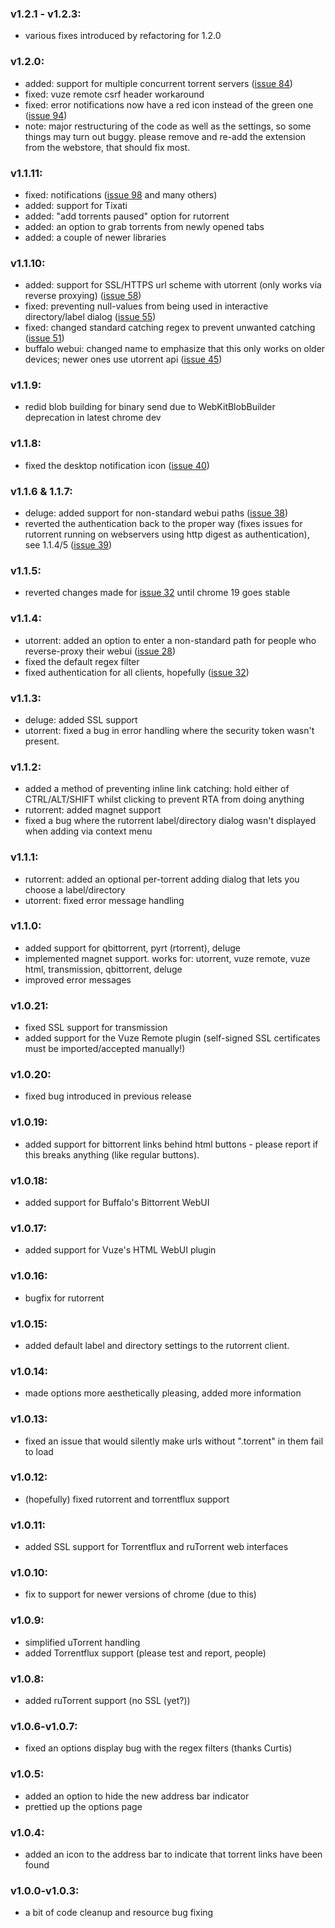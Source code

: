 ### v1.2.1 - v1.2.3: ###
  * various fixes introduced by refactoring for 1.2.0

### v1.2.0: ###
  * added: support for multiple concurrent torrent servers ([issue 84](https://code.google.com/p/remote-torrent-adder/issues/detail?id=84))
  * fixed: vuze remote csrf header workaround
  * fixed: error notifications now have a red icon instead of the green one ([issue 94](https://code.google.com/p/remote-torrent-adder/issues/detail?id=94))
  * note: major restructuring of the code as well as the settings, so some things may turn out buggy. please remove and re-add the extension from the webstore, that should fix most.

### v1.1.11: ###
  * fixed: notifications ([issue 98](https://code.google.com/p/remote-torrent-adder/issues/detail?id=98) and many others)
  * added: support for Tixati
  * added: "add torrents paused" option for rutorrent
  * added: an option to grab torrents from newly opened tabs
  * added: a couple of newer libraries

### v1.1.10: ###
  * added: support for SSL/HTTPS url scheme with utorrent (only works via reverse proxying) ([issue 58](https://code.google.com/p/remote-torrent-adder/issues/detail?id=58))
  * fixed: preventing null-values from being used in interactive directory/label dialog ([issue 55](https://code.google.com/p/remote-torrent-adder/issues/detail?id=55))
  * fixed: changed standard catching regex to prevent unwanted catching ([issue 51](https://code.google.com/p/remote-torrent-adder/issues/detail?id=51))
  * buffalo webui: changed name to emphasize that this only works on older devices; newer ones use utorrent api ([issue 45](https://code.google.com/p/remote-torrent-adder/issues/detail?id=45))

### v1.1.9: ###
  * redid blob building for binary send due to WebKitBlobBuilder deprecation in latest chrome dev

### v1.1.8: ###
  * fixed the desktop notification icon ([issue 40](https://code.google.com/p/remote-torrent-adder/issues/detail?id=40))

### v1.1.6 & 1.1.7: ###
  * deluge: added support for non-standard webui paths ([issue 38](https://code.google.com/p/remote-torrent-adder/issues/detail?id=38))
  * reverted the authentication back to the proper way (fixes issues for rutorrent running on webservers using http digest as authentication), see 1.1.4/5 ([issue 39](https://code.google.com/p/remote-torrent-adder/issues/detail?id=39))

### v1.1.5: ###
  * reverted changes made for [issue 32](https://code.google.com/p/remote-torrent-adder/issues/detail?id=32) until chrome 19 goes stable

### v1.1.4: ###
  * utorrent: added an option to enter a non-standard path for people who reverse-proxy their webui ([issue 28](https://code.google.com/p/remote-torrent-adder/issues/detail?id=28))
  * fixed the default regex filter
  * fixed authentication for all clients, hopefully ([issue 32](https://code.google.com/p/remote-torrent-adder/issues/detail?id=32))

### v1.1.3: ###
  * deluge: added SSL support
  * utorrent: fixed a bug in error handling where the security token wasn't present.

### v1.1.2: ###
  * added a method of preventing inline link catching: hold either of CTRL/ALT/SHIFT whilst clicking to prevent RTA from doing anything
  * rutorrent: added magnet support
  * fixed a bug where the rutorrent label/directory dialog wasn't displayed when adding via context menu

### v1.1.1: ###
  * rutorrent: added an optional per-torrent adding dialog that lets you choose a label/directory
  * utorrent: fixed error message handling

### v1.1.0: ###
  * added support for qbittorrent, pyrt (rtorrent), deluge
  * implemented magnet support. works for: utorrent, vuze remote, vuze html, transmission, qbittorrent, deluge
  * improved error messages

### v1.0.21: ###
  * fixed SSL support for transmission
  * added support for the Vuze Remote plugin (self-signed SSL certificates must be imported/accepted manually!)

### v1.0.20: ###
  * fixed bug introduced in previous release

### v1.0.19: ###
  * added support for bittorrent links behind html buttons - please report if this breaks anything (like regular buttons).

### v1.0.18: ###
  * added support for Buffalo's Bittorrent WebUI

### v1.0.17: ###
  * added support for  Vuze's HTML WebUI plugin

### v1.0.16: ###
  * bugfix for rutorrent

### v1.0.15: ###
  * added default label and directory settings to the rutorrent client.

### v1.0.14: ###
  * made options more aesthetically pleasing, added more information

### v1.0.13: ###
  * fixed an issue that would silently make urls without ".torrent" in them fail to load

### v1.0.12: ###
  * (hopefully) fixed rutorrent and torrentflux support

### v1.0.11: ###
  * added SSL support for Torrentflux and ruTorrent web interfaces

### v1.0.10: ###
  * fix to support for newer versions of chrome (due to this)

### v1.0.9: ###
  * simplified uTorrent handling
  * added Torrentflux support (please test and report, people)

### v1.0.8: ###
  * added ruTorrent support (no SSL (yet?))

### v1.0.6-v1.0.7: ###
  * fixed an options display bug with the regex filters (thanks Curtis)

### v1.0.5: ###
  * added an option to hide the new address bar indicator
  * prettied up the options page

### v1.0.4: ###
  * added an icon to the address bar to indicate that torrent links have been found

### v1.0.0-v1.0.3: ###
  * a bit of code cleanup and resource bug fixing